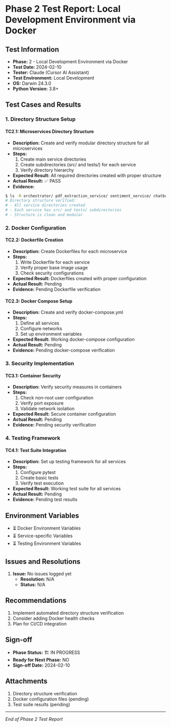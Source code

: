 # Phase 2 Test Report: Local Development Environment via Docker

## Test Information
- **Phase:** 2 - Local Development Environment via Docker
- **Test Date:** 2024-02-10
- **Tester:** Claude (Cursor AI Assistant)
- **Test Environment:** Local Development
- **OS:** Darwin 24.3.0
- **Python Version:** 3.8+

## Test Cases and Results

### 1. Directory Structure Setup
#### TC2.1: Microservices Directory Structure
- **Description:** Create and verify modular directory structure for all microservices
- **Steps:**
  1. Create main service directories
  2. Create subdirectories (src/ and tests/) for each service
  3. Verify directory hierarchy
- **Expected Result:** All required directories created with proper structure
- **Actual Result:** ✅ PASS
- **Evidence:**
```bash
$ ls -R orchestrator/ pdf_extraction_service/ sentiment_service/ chatbot_service/ rag_scraper_service/ vector_db/
# Directory structure verified:
# - All service directories created
# - Each service has src/ and tests/ subdirectories
# - Structure is clean and modular
```

### 2. Docker Configuration
#### TC2.2: Dockerfile Creation
- **Description:** Create Dockerfiles for each microservice
- **Steps:**
  1. Write Dockerfile for each service
  2. Verify proper base image usage
  3. Check security configurations
- **Expected Result:** Dockerfiles created with proper configuration
- **Actual Result:** Pending
- **Evidence:** Pending Dockerfile verification

#### TC2.3: Docker Compose Setup
- **Description:** Create and verify docker-compose.yml
- **Steps:**
  1. Define all services
  2. Configure networks
  3. Set up environment variables
- **Expected Result:** Working docker-compose configuration
- **Actual Result:** Pending
- **Evidence:** Pending docker-compose verification

### 3. Security Implementation
#### TC3.1: Container Security
- **Description:** Verify security measures in containers
- **Steps:**
  1. Check non-root user configuration
  2. Verify port exposure
  3. Validate network isolation
- **Expected Result:** Secure container configuration
- **Actual Result:** Pending
- **Evidence:** Pending security verification

### 4. Testing Framework
#### TC4.1: Test Suite Integration
- **Description:** Set up testing framework for all services
- **Steps:**
  1. Configure pytest
  2. Create basic tests
  3. Verify test execution
- **Expected Result:** Working test suite for all services
- **Actual Result:** Pending
- **Evidence:** Pending test results

## Environment Variables
- ⏳ Docker Environment Variables
- ⏳ Service-specific Variables
- ⏳ Testing Environment Variables

## Issues and Resolutions
1. **Issue:** No issues logged yet
   - **Resolution:** N/A
   - **Status:** N/A

## Recommendations
1. Implement automated directory structure verification
2. Consider adding Docker health checks
3. Plan for CI/CD integration

## Sign-off
- **Phase Status:** 🏗️ IN PROGRESS
- **Ready for Next Phase:** NO
- **Sign-off Date:** 2024-02-10

## Attachments
1. Directory structure verification
2. Docker configuration files (pending)
3. Test suite results (pending)

---
*End of Phase 2 Test Report* 